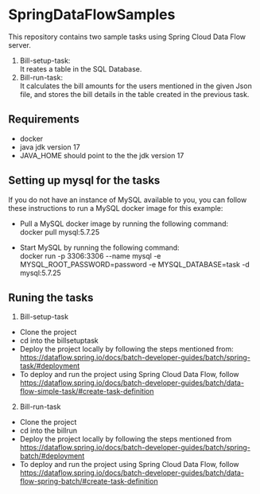 # SpringDataFlowSamples
This repository contains two sample tasks using Spring Cloud Data Flow server.
1. Bill-setup-task:\
It reates a table in the SQL Database.
2. Bill-run-task:\
It calculates the bill amounts for the users mentioned in the given Json file, and stores the bill details in the table created in the previous task.

## Requirements
- docker
- java jdk version 17
- JAVA_HOME should point to the the jdk version 17

## Setting up mysql for the tasks
If you do not have an instance of MySQL available to you, you can follow these instructions to run a MySQL docker image for this example:

- Pull a MySQL docker image by running the following command:\
docker pull mysql:5.7.25

- Start MySQL by running the following command:\
docker run -p 3306:3306 --name mysql -e MYSQL_ROOT_PASSWORD=password -e MYSQL_DATABASE=task -d mysql:5.7.25


## Runing the tasks

1. Bill-setup-task
  - Clone the project
  - cd into the billsetuptask
  - Deploy the project locally by following the steps mentioned from: \
  https://dataflow.spring.io/docs/batch-developer-guides/batch/spring-task/#deployment
  - To deploy and run the project using Spring Cloud Data Flow, follow \
  https://dataflow.spring.io/docs/batch-developer-guides/batch/data-flow-simple-task/#create-task-definition

2. Bill-run-task
  - Clone the project
  - cd into the billrun
  - Deploy the project locally by following the steps mentioned from \
  https://dataflow.spring.io/docs/batch-developer-guides/batch/spring-batch/#deployment
  - To deploy and run the project using Spring Cloud Data Flow, follow \
  https://dataflow.spring.io/docs/batch-developer-guides/batch/data-flow-spring-batch/#create-task-definition


